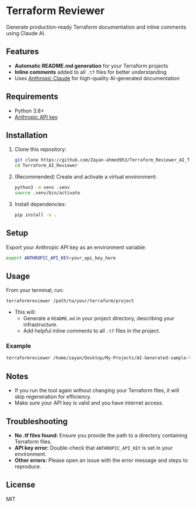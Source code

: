 # Terraform Reviewer

Generate production-ready Terraform documentation and inline comments using Claude AI.

## Features
- **Automatic README.md generation** for your Terraform projects
- **Inline comments** added to all `.tf` files for better understanding
- Uses [Anthropic Claude](https://www.anthropic.com/) for high-quality AI-generated documentation

## Requirements
- Python 3.8+
- [Anthropic API key](https://docs.anthropic.com/claude/docs/quickstart-guide)

## Installation

1. Clone this repository:
   ```bash
   git clone https://github.com/Zayan-ahmed953/Terraform_Reviewer_AI_Tool.git
   cd Terraform_AI_Reviewer
   ```
2. (Recommended) Create and activate a virtual environment:
   ```bash
   python3 -m venv .venv
   source .venv/bin/activate
   ```
3. Install dependencies:
   ```bash
   pip install -e .
   ```

## Setup

Export your Anthropic API key as an environment variable:
```bash
export ANTHROPIC_API_KEY=your_api_key_here
```

## Usage

From your terminal, run:
```bash
terraformreviewer /path/to/your/terraform/project
```

- This will:
  - Generate a `README.md` in your project directory, describing your infrastructure.
  - Add helpful inline comments to all `.tf` files in the project.

### Example
```bash
terraformreviewer /home/zayan/Desktop/My-Projects/AI-Generated-sample-terraform/
```

## Notes
- If you run the tool again without changing your Terraform files, it will skip regeneration for efficiency.
- Make sure your API key is valid and you have internet access.

## Troubleshooting
- **No .tf files found:** Ensure you provide the path to a directory containing Terraform files.
- **API key error:** Double-check that `ANTHROPIC_API_KEY` is set in your environment.
- **Other errors:** Please open an issue with the error message and steps to reproduce.

## License
MIT 